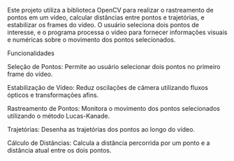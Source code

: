 Este projeto utiliza a biblioteca OpenCV para realizar o rastreamento de pontos em um vídeo, calcular distâncias entre pontos e trajetórias, e estabilizar os frames do vídeo. O usuário seleciona dois pontos de interesse, e o programa processa o vídeo para fornecer informações visuais e numéricas sobre o movimento dos pontos selecionados.

Funcionalidades

Seleção de Pontos: Permite ao usuário selecionar dois pontos no primeiro frame do vídeo.

Estabilização de Vídeo: Reduz oscilações de câmera utilizando fluxos ópticos e transformações afins.

Rastreamento de Pontos: Monitora o movimento dos pontos selecionados utilizando o método Lucas-Kanade.

Trajetórias: Desenha as trajetórias dos pontos ao longo do vídeo.

Cálculo de Distâncias: Calcula a distância percorrida por um ponto e a distância atual entre os dois pontos.
